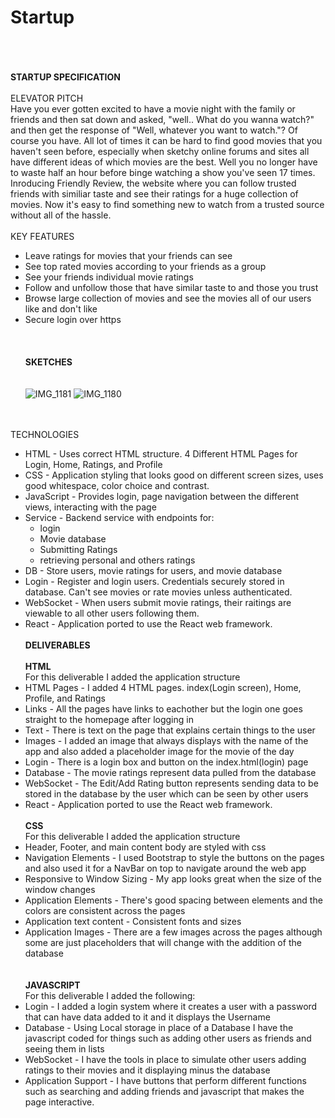# Startup
\
\
\
**STARTUP SPECIFICATION**
\
\
ELEVATOR PITCH
\
Have you ever gotten excited to have a movie night with the family or friends and then sat down and asked, "well.. What do you wanna watch?" and then get the response of "Well, whatever you want to watch."? Of course you have. All lot of times it can be hard to find good movies that you haven't seen before, especially when sketchy online forums and sites all have different ideas of which movies are the best. Well you no longer have to waste half an hour before binge watching a show you've seen 17 times. Inroducing Friendly Review, the website where you can follow trusted friends with similiar taste and see their ratings for a huge collection of movies. Now it's easy to find something new to watch from a trusted source without all of the hassle. \
\
KEY FEATURES 

- Leave ratings for movies that your friends can see 
- See top rated movies according to your friends as a group 
- See your friends individual movie ratings 
- Follow and unfollow those that have similar taste to and those you trust 
- Browse large collection of movies and see the movies all of our users like and don't like 
- Secure login over https
\
\
\
\
**SKETCHES**
\
\
\
![IMG_1181](https://github.com/JBrockbank/Startup/assets/132620463/a28035ec-8a19-4b11-9c30-c4f78a2a6e72)
![IMG_1180](https://github.com/JBrockbank/Startup/assets/132620463/17c12ea6-7159-42ad-9c2a-189a6d57c020)

\
\
TECHNOLOGIES 
- HTML - Uses correct HTML structure. 4 Different HTML Pages for Login, Home, Ratings, and Profile
- CSS - Application styling that looks good on different screen sizes, uses good whitespace, color choice and contrast.
- JavaScript - Provides login, page navigation between the different views, interacting with the page
- Service - Backend service with endpoints for:
  - login
  - Movie database
  - Submitting Ratings
  - retrieving personal and others ratings
- DB - Store users, movie ratings for users, and movie database
- Login - Register and login users. Credentials securely stored in database. Can't see movies or rate movies unless authenticated.
- WebSocket - When users submit movie ratings, their raitings are viewable to all other users following them.
- React - Application ported to use the React web framework.
\
\
**DELIVERABLES**
\
\
**HTML**
\
For this deliverable I added the application structure
- HTML Pages - I added 4 HTML pages. index(Login screen), Home, Profile, and Ratings
- Links - All the pages have links to eachother but the login one goes straight to the homepage after logging in
- Text - There is text on the page that explains certain things to the user
- Images - I added an image that always displays with the name of the app and also added a placeholder image for the movie of the day
- Login - There is a login box and button on the index.html(login) page
- Database - The movie ratings represent data pulled from the database
- WebSocket - The Edit/Add Rating button represents sending data to be stored in the database by the user which can be seen by other users 
- React - Application ported to use the React web framework.
\
\
**CSS**
\
For this deliverable I added the application structure
- Header, Footer, and main content body are styled with css
- Navigation Elements - I used Bootstrap to style the buttons on the pages and also used it for a NavBar on top to navigate around the web app
- Responsive to Window Sizing - My app looks great when the size of the window changes 
- Application Elements - There's good spacing between elements and the colors are consistent across the pages
- Application text content - Consistent fonts and sizes
- Application Images - There are a few images across the pages although some are just placeholders that will change with the addition of the database
\
\
\
**JAVASCRIPT**
\
For this deliverable I added the following:
- Login - I added a login system where it creates a user with a password that can have data added to it and it displays the Username
- Database - Using Local storage in place of a Database I have the javascript coded for things such as adding other users as friends and seeing them in lists
- WebSocket - I have the tools in place to simulate other users adding ratings to their movies and it displaying minus the database
- Application Support - I have buttons that perform different functions such as searching and adding friends and javascript that makes the page interactive.
